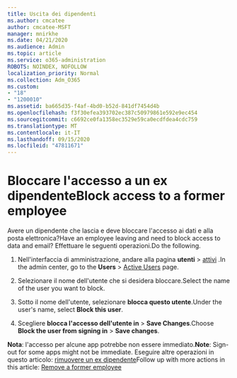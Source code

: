 ```yaml
---
title: Uscita dei dipendenti
ms.author: cmcatee
author: cmcatee-MSFT
manager: mnirkhe
ms.date: 04/21/2020
ms.audience: Admin
ms.topic: article
ms.service: o365-administration
ROBOTS: NOINDEX, NOFOLLOW
localization_priority: Normal
ms.collection: Adm_O365
ms.custom:
- "18"
- "1200010"
ms.assetid: ba665d35-f4af-4bd0-b52d-841df7454d4b
ms.openlocfilehash: f3f30efea393702ec387c50979861e592e9ec454
ms.sourcegitcommit: c6692ce0fa1358ec3529e59ca0ecdfdea4cdc759
ms.translationtype: MT
ms.contentlocale: it-IT
ms.lasthandoff: 09/15/2020
ms.locfileid: "47811671"
---
```

# <a name="block-access-to-a-former-employee"></a><span data-ttu-id="0caac-102">Bloccare l'accesso a un ex dipendente</span><span class="sxs-lookup"><span data-stu-id="0caac-102">Block access to a former employee</span></span>

<span data-ttu-id="0caac-103">Avere un dipendente che lascia e deve bloccare l'accesso ai dati e alla posta elettronica?</span><span class="sxs-lookup"><span data-stu-id="0caac-103">Have an employee leaving and need to block access to data and email?</span></span> <span data-ttu-id="0caac-104">Effettuare le seguenti operazioni.</span><span class="sxs-lookup"><span data-stu-id="0caac-104">Do the following.</span></span>
  
1. <span data-ttu-id="0caac-105">Nell'interfaccia di amministrazione, andare alla pagina **utenti** \> [attivi](https://go.microsoft.com/fwlink/p/?linkid=834822) .</span><span class="sxs-lookup"><span data-stu-id="0caac-105">In the admin center, go to the **Users** \> [Active Users](https://go.microsoft.com/fwlink/p/?linkid=834822) page.</span></span>

2. <span data-ttu-id="0caac-106">Selezionare il nome dell'utente che si desidera bloccare.</span><span class="sxs-lookup"><span data-stu-id="0caac-106">Select the name of the user you want to block.</span></span>

3. <span data-ttu-id="0caac-107">Sotto il nome dell'utente, selezionare **blocca questo utente**.</span><span class="sxs-lookup"><span data-stu-id="0caac-107">Under the user's name, select **Block this user**.</span></span>

4. <span data-ttu-id="0caac-108">Scegliere **blocca l'accesso dell'utente in** \> **Save Changes**.</span><span class="sxs-lookup"><span data-stu-id="0caac-108">Choose **Block the user from signing in** \> **Save changes**.</span></span>

<span data-ttu-id="0caac-109">**Nota**: l'accesso per alcune app potrebbe non essere immediato.</span><span class="sxs-lookup"><span data-stu-id="0caac-109">**Note**: Sign-out for some apps might not be immediate.</span></span> <span data-ttu-id="0caac-110">Eseguire altre operazioni in questo articolo: [rimuovere un ex dipendente](https://docs.microsoft.com/microsoft-365/admin/add-users/remove-former-employee)</span><span class="sxs-lookup"><span data-stu-id="0caac-110">Follow up with more actions in this article: [Remove a former employee](https://docs.microsoft.com/microsoft-365/admin/add-users/remove-former-employee)</span></span>